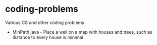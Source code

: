 # coding-problems
Various CS and other coding problems

- MinPath.java - Place a well on a map with houses and trees, such as distance to every house is minimal

